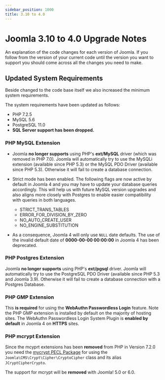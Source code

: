 ```yaml
---
sidebar_position: 1000
title: 3.10 to 4.0
---
```


Joomla 3.10 to 4.0 Upgrade Notes
================================
An explanation of the code changes for each version of Joomla.
If you follow from the version of your current code until the version you
want to support you should come across all the changes you need to make.

## Updated System Requirements

Beside changed to the code base itself we also increased the minimum
system requirements.

The system requirements have been updated as follows:

* PHP 7.2.5
* MySQL 5.6
* PostgreSQL 11.0
* **SQL Server support has been dropped.**

### PHP MySQL Extension

* Joomla **no longer supports** using PHP's **ext/MySQL** driver (which was removed in PHP 7.0).
  Joomla will automatically try to use the MySQLi extension (available since PHP 5.3) or
  the MySQL PDO Driver (available since PHP 5.3). Otherwise it will fail to create a
  database connection.

* Strict mode has been enabled. The following flags are now active by default in Joomla 4
  and you may have to update your database queries accordingly. This will help us with
  future MySQL version upgrades and also aligns more closely with Postgres to enable
  easier compatibility with queries in both languages.
  * STRICT_TRANS_TABLES
  * ERROR_FOR_DIVISION_BY_ZERO
  * NO_AUTO_CREATE_USER
  * NO_ENGINE_SUBSTITUTION

* As a consequence, Joomla 4 will only use `NULL` date defaults. The use of the invalid
  default date of **0000-00-00 00:00:00** in Joomla 4 has been deprecated.

### PHP Postgres Extension

Joomla **no longer supports** using PHP's **ext/pgsql** driver. Joomla will automatically try to
use the PostgreSQL PDO Driver (available since PHP 5.3 and Joomla 3.9). Otherwise it will
fail to create a database connection with a Postgres Database.

### PHP GMP Extension

This **is required** for using the **WebAuthn Passwordless Login** feature. Note the PHP GMP
extension is installed by default on the majority of hosting sites. The WebAuthn Passwordless
Login System Plugin is **enabled by default** in Joomla 4 on **HTTPS** sites.

### PHP mcrypt Extension

Since the mcyprt extensions has been **removed** from PHP in Version 7.2.0 you need the
[mycrypt PECL Package](https://pecl.php.net/package/mcrypt) for using the
`Joomla\CMS\Crypt\Cipher\CryptoCipher` class and its alias `JCryptCipherCrypto`.

The support for mcrypt will be **removed** with Joomla! 5.0 or 6.0.

